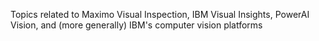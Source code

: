 Topics related to Maximo Visual Inspection, IBM Visual Insights, PowerAI Vision, and (more generally) IBM's computer vision platforms
